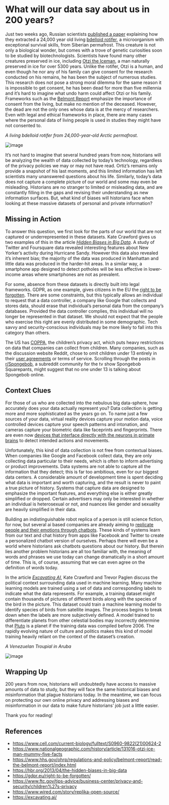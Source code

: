 # What will our data say about us in 200 years?

Just two weeks ago, Russian scientists [published a paper](https://www.cell.com/current-biology/fulltext/S0960-9822(21)00624-2) explaining how they extracted a 24,000 year old living [bdelloid rotifer](https://en.wikipedia.org/wiki/Bdelloidea), a microorganism with exceptional survival skills, from Siberian permafrost. This creature is not only a biological wonder, but comes with a trove of genetic curiosities soon to be studied by biotechnologists. Scientists have found many other creatures preserved in ice, including [Otzi the Iceman](https://www.nationalgeographic.com/history/article/131016-otzi-ice-man-mummy-five-facts), a man naturally preserved in ice for over 5300 years. Unlike the rotifer, Otzi is a human, and even though he nor any of his family can give consent for the research conducted on his remains, he has been the subject of numerous studies. This research does not pose a strong moral dilemma for the same reason it is impossible to get consent, he has been dead for more than five millennia and it’s hard to imagine what undo harm could affect Otzi or his family. Frameworks such as the [Belmont Report](https://www.hhs.gov/ohrp/regulations-and-policy/belmont-report/read-the-belmont-report/index.html) emphasize the importance of consent from the living, but make no mention of the deceased. However, the dead are not the only ones whose data is at the mercy of researchers. Even with legal and ethical frameworks in place, there are many cases where the personal data of living people is used in studies they might have not consented to.

*A living bdelloid rotifer from 24,000-year-old Arctic permafrost.*

![image](https://user-images.githubusercontent.com/7391437/122631311-ffca8180-d098-11eb-83a4-4b8fab588044.png)

It’s not hard to imagine that several hundred years from now, historians will be analyzing the wealth of data collected by today’s technology, regardless of the privacy policies we may or may not have read. Ortiz’s remains only provide a snapshot of his last moments, and this limited information has left scientists many unanswered questions about his life. Similarly, today’s data does not capture a complete picture of our world and some may even be misleading. Historians are no stranger to limited or misleading data, and are constantly filling in the gaps and revising their understanding as new information surfaces. But, what kind of biases will historians face when looking at these massive datasets of personal and private information?

## Missing in Action

To answer this question, we first look for the parts of our world that are not captured or underrepresented in these datasets. Kate Crawford gives us two examples of this in the article [_Hidden Biases in Big Data_](https://hbr.org/2013/04/the-hidden-biases-in-big-data). A study of Twitter and Foursquare data revealed interesting features about New Yorker’s activity during Hurricane Sandy. However this data also revealed it’s inherent bias; the majority of the data was produced in Manhattan and little data was produced in the harder-hit areas. In a similar way, a smartphone app designed to detect potholes will be less effective in lower-income areas where smartphones are not as prevalent.

For some, absence from these datasets is directly built into legal frameworks. GDPR, as one example, gives citizens in the EU the [right to be forgotten](https://gdpr.eu/right-to-be-forgotten/). There are some constraints, but this typically allows an individual to request that a data controller, a company like Google that collects and stores data, should erase that individual’s personal data from the company’s databases. Provided the data controller complies, this individual will no longer be represented in that dataset. We should not expect that the people who exercise this right are evenly distributed in some demographic. Tech savvy and security-conscious individuals may be more likely to fall into this category than others. 

The US has [COPPA](https://www.ftc.gov/tips-advice/business-center/privacy-and-security/children%27s-privacy), the children’s privacy act, which puts heavy restrictions on data that companies can collect from children. Many companies, such as the discussion website Reddit, chose to omit children under 13 entirely in their [user agreements](https://www.redditinc.com/policies/user-agreement) or terms of service. Scrolling through the posts in [r/Spongebob](https://www.reddit.com/r/spongebob/), a subreddit community for the tv show Spongebob Squarepants, might suggest that no one under 13 is talking about Spongebob online.

## Context Clues

For those of us who are collected into the nebulous big data-sphere, how accurately does your data actually represent you? Data collection is getting more and more sophisticated as the years go on. To name just a few sources of your data, virtual reality devices capture your motion data, voice controlled devices capture your speech patterns and intonation, and cameras capture your biometric data like faceprints and fingerprints. There are even now [devices that interface directly with the neurons in primate brains](https://www.youtube.com/watch?v=rsCul1sp4hQ) to detect intended actions and movements. 

Unfortunately, this kind of data collection is not free from contextual biases. When companies like Google and Facebook collect data, they are only collecting data particular to their needs, which is often to inform advertising or product improvements. Data systems are not able to capture all the information that they detect; this is far too ambitious, even for our biggest data centers. A considerable amount of development time is spent deciding what data is important and worth capturing, and the result is never to paint a true picture of history. Systems that capture data are designed to emphasize the important features, and everything else is either greatly simplified or dropped. Certain advertisers may only be interested in whether an individual is heterosexual or not, and nuances like gender and sexuality are heavily simplified in their data. 

Building an indistinguishable robot replica of a person is still science fiction, for now, but several ai based companies are already aiming to [replicate people and their emotions through chatbots](https://www.wired.com/story/replika-open-source/). These kinds of systems learn from our text and chat history from apps like Facebook and Twitter to create a personalized chatbot version of ourselves. Perhaps there will even be a world where historians ask chatbots questions about our history. But therein lies another problem historians are all too familiar with, the meaning of words and phrases we use today can change dramatically in a short amount of time. This is, of course, assuming that we can even agree on the definition of words today.

In the article [_Excavating AI_](https://excavating.ai/), Kate Crawford and Trevor Paglen discuss the political context surrounding data used in machine learning. Many machine learning models are trained using a set of data and corresponding labels to indicate what the data represents. For example, a training dataset might contain thousands of pictures of different birds along with the species of the bird in the picture. This dataset could train a machine learning model to identify species of birds from satellite images. The process begins to break down when the labels are more subjectively defined. A model trained to differentiate planets from other celestial bodies may incorrectly determine that [Pluto](https://www.loc.gov/everyday-mysteries/item/why-is-pluto-no-longer-a-planet/) is a planet if the training data was compiled before 2006. The rapidly evolving nature of culture and politics makes this kind of model training heavily reliant on the context of the dataset’s creation.

*A Venezuelan Troupial in Aruba*

![image](https://user-images.githubusercontent.com/7391437/122631376-58018380-d099-11eb-9420-eaaf693b82db.png)

## Wrapping Up

200 years from now, historians will undoubtedly have access to massive amounts of data to study, but they will face the same historical biases and misinformation that plague historians today. In the meantime, we can focus on protecting our own online privacy and addressing biases and misinformation in our data to make future historians’ job just a little easier.

Thank you for reading!

## References

* https://www.cell.com/current-biology/fulltext/S0960-9822(21)00624-2
* https://www.nationalgeographic.com/history/article/131016-otzi-ice-man-mummy-five-facts
* https://www.hhs.gov/ohrp/regulations-and-policy/belmont-report/read-the-belmont-report/index.html
* https://hbr.org/2013/04/the-hidden-biases-in-big-data
* https://gdpr.eu/right-to-be-forgotten/
* https://www.ftc.gov/tips-advice/business-center/privacy-and-security/children%27s-privacy
* https://www.wired.com/story/replika-open-source/
* https://excavating.ai/
